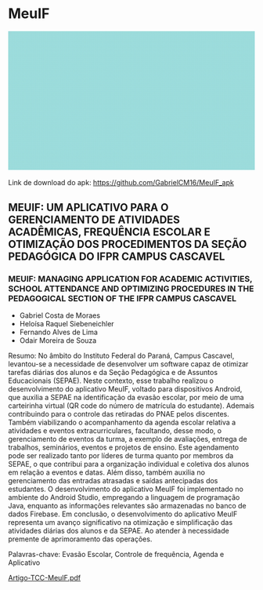 # MeuIF
<img src="logogif.gif" alt="logo animada">

Link de download do apk: https://github.com/GabrielCM16/MeuIF_apk

## MEUIF: UM APLICATIVO PARA O GERENCIAMENTO DE ATIVIDADES ACADÊMICAS, FREQUÊNCIA ESCOLAR E OTIMIZAÇÃO DOS PROCEDIMENTOS DA SEÇÃO PEDAGÓGICA DO IFPR CAMPUS CASCAVEL

### MEUIF: MANAGING APPLICATION FOR ACADEMIC ACTIVITIES, SCHOOL ATTENDANCE AND OPTIMIZING PROCEDURES IN THE PEDAGOGICAL SECTION OF THE IFPR CAMPUS CASCAVEL

* Gabriel Costa de Moraes 
* Heloísa Raquel Siebeneichler 
* Fernando Alves de Lima
* Odair Moreira de Souza

Resumo: No âmbito do Instituto Federal do Paraná, Campus Cascavel, levantou-se a necessidade de desenvolver um software capaz de otimizar tarefas diárias dos alunos e da Seção Pedagógica e de Assuntos Educacionais (SEPAE). Neste contexto, esse trabalho realizou o desenvolvimento do aplicativo MeuIF, voltado para dispositivos Android, que auxilia a SEPAE na identificação da evasão escolar, por meio de uma carteirinha virtual (QR code do número de matrícula do estudante). Ademais contribuindo para o controle das retiradas do PNAE pelos discentes. Também viabilizando o acompanhamento da agenda escolar relativa a atividades e eventos extracurriculares, facultando, desse modo, o gerenciamento de eventos da turma, a exemplo de avaliações, entrega de trabalhos, seminários, eventos e projetos de ensino. Este agendamento pode ser realizado tanto por líderes de turma quanto por membros da SEPAE, o que contribui para a organização individual e coletiva dos alunos em relação a eventos e datas. Além disso, também auxilia no gerenciamento das entradas atrasadas e saídas antecipadas dos estudantes. O desenvolvimento do aplicativo MeuIF foi implementado no ambiente do Android Studio, empregando a linguagem de programação Java, enquanto as informações relevantes são armazenadas no banco de dados Firebase. Em conclusão, o desenvolvimento do aplicativo MeuIF representa um avanço significativo na otimização e simplificação das atividades diárias dos alunos e da SEPAE. Ao atender à necessidade premente de aprimoramento das operações.

Palavras-chave: Evasão Escolar, Controle de frequência, Agenda e Aplicativo



[Artigo-TCC-MeuIF.pdf](https://github.com/GabrielCM16/MeuIF/files/13676471/Artigo-TCC-MeuIF.pdf)

